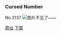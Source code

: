 ### Cursed Number
No.3137
![图片不见了~~~](https://imgs.xkcd.com/comics/cursed_number.png)

[原址](https://xkcd.com//3137) [下载](https://imgs.xkcd.com/comics/cursed_number.png)

